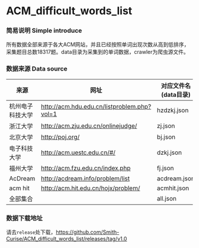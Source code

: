 # ACM_difficult_words_list
### 简易说明 Simple introduce

所有数据全部来源于各大ACM网站，并且已经按照单词出现次数从高到低排序，采集题目总数18317题。data目录为采集到的单词数据，crawler为爬虫源文件。

### 数据来源 Data source

| 来源       | 网址                                       | 对应文件名(data目录) | 题数    |
| -------- | ---------------------------------------- | ------------- | ----- |
| 杭州电子科技大学 | http://acm.hdu.edu.cn/listproblem.php?vol=1 | hzdzkj.json   | 5216  |
| 浙江大学     | http://acm.zju.edu.cn/onlinejudge/       | zj.json       | 2977  |
| 北京大学     | http://poj.org/                          | bj.json       | 3054  |
| 电子科技大学   | http://acm.uestc.edu.cn/#/               | dzkj.json     | 1753  |
| 福州大学     | http://acm.fzu.edu.cn/index.php          | fj.json       | 1283  |
| AcDream  | http://acdream.info/problem/list         | acdream.json  | 773   |
| acm hit  | http://acm.hit.edu.cn/hojx/problem/      | acmhit.json   | 3261  |
| 全部集合     |                                          | all.json      | 18317 |

### 数据下载地址

请去`release`处下载，https://github.com/Smith-Curise/ACM_difficult_words_list/releases/tag/v1.0